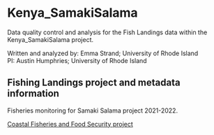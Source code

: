 # Kenya_SamakiSalama
Data quality control and analysis for the Fish Landings data within the Kenya_SamakiSalama project.

Written and analyzed by: Emma Strand; University of Rhode Island  
PI: Austin Humphries; University of Rhode Island 

## Fishing Landings project and metadata information

Fisheries monitoring for Samaki Salama project 2021-2022. 

[Coastal Fisheries and Food Security project](http://ahumphrieslab.com/nutrition-security#nutrition-security-1)
